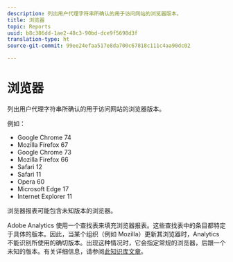 ```yaml
---
description: 列出用户代理字符串所确认的用于访问网站的浏览器版本。
title: 浏览器
topic: Reports
uuid: b8c386dd-1ae2-48c3-90bd-dce9f5698d3f
translation-type: ht
source-git-commit: 99ee24efaa517e8da700c67818c111c4aa90dc02

---
```



# 浏览器

列出用户代理字符串所确认的用于访问网站的浏览器版本。

例如：

* Google Chrome 74
* Mozilla Firefox 67
* Google Chrome 73
* Mozilla Firefox 66
* Safari 12
* Safari 11
* Opera 60
* Microsoft Edge 17
* Internet Explorer 11

浏览器报表可能包含未知版本的浏览器。

Adobe Analytics 使用一个查找表来填充浏览器报表。这些查找表中的条目都特定于具体的版本。因此，当某个组织（例如 Mozilla）更新其浏览器时，Analytics 不能识别所使用的确切版本。出现这种情况时，它会指定常规的浏览器，后跟一个未知的版本。有关详细信息，请参阅[此知识库文章](https://helpx.adobe.com/cn/analytics/kb/browser-unknown-version.html)。

